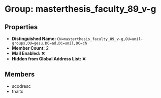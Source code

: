 # Group: masterthesis_faculty_89_v-g

## Properties

- **Distinguished Name:** `CN=masterthesis_faculty_89_v-g,OU=unil-groups,OU=gesu,DC=ad,DC=unil,DC=ch`
- **Member Count:** 2
- **Mail Enabled:** ❌
- **Hidden from Global Address List:** ❌

## Members

- scodresc
- tnaito
